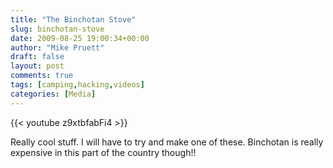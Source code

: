 ```yaml
---
title: "The Binchotan Stove"
slug: binchotan-stove
date: 2009-08-25 19:00:34+00:00
author: "Mike Pruett"
draft: false
layout: post
comments: true
tags: [camping,hacking,videos]
categories: [Media]
---
```


{{< youtube z9xtbfabFi4 >}}

Really cool stuff. I will have to try and make one of these. Binchotan is really expensive in this part of the country though!!
